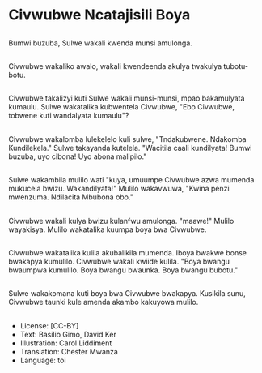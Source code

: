 # Civwubwe Ncatajisili Boya

##
Bumwi buzuba, Sulwe wakali kwenda munsi amulonga.

##
Civwubwe wakaliko awalo, wakali kwendeenda akulya twakulya tubotu-botu.

##
Civwubwe takalizyi kuti Sulwe wakali munsi-munsi, mpao bakamulyata kumaulu. Sulwe wakatalika kubwentela Civwubwe, "Ebo Civwubwe, tobwene kuti wandalyata kumaulu"?

##
Civwubwe wakalomba lulekelelo kuli sulwe, "Tndakubwene. Ndakomba Kundilekela." Sulwe takayanda kutelela. "Wacitila caali kundilyata! Bumwi buzuba, uyo cibona! Uyo abona malipilo."

##
Sulwe wakambila mulilo wati "kuya, umuumpe Civwubwe azwa mumenda mukucela bwizu. Wakandilyata!" Mulilo wakavwuwa, "Kwina penzi mwenzuma. Ndilacita Mbubona obo."

##
Civwubwe wakali kulya bwizu kulanfwu amulonga. "maawe!" Mulilo wayakisya. Mulilo wakatalika kuumpa boya bwa Civwubwe.

##
Civwubwe wakatalika kulila akubalikila mumenda. Iboya bwakwe bonse bwakapya kumulilo. Civwubwe wakali kwiide kulila. "Boya bwangu bwaumpwa kumulilo. Boya bwangu bwaunka. Boya bwangu bubotu."

##
Sulwe wakakomana kuti boya bwa Civwubwe bwakapya. Kusikila sunu, Civwubwe taunki kule amenda akambo kakuyowa mulilo.

##
* License: [CC-BY]
* Text: Basilio Gimo, David Ker
* Illustration: Carol Liddiment
* Translation: Chester Mwanza
* Language: toi
